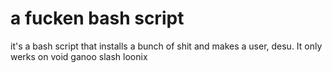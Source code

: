 # a fucken bash script
it's a bash script that installs a bunch of shit and makes a user, desu.
It only werks on void ganoo slash loonix
